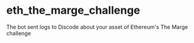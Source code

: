 # eth_the_marge_challenge
The  bot sent logs to Discode about your asset of Ethereum's The Marge challenge 
